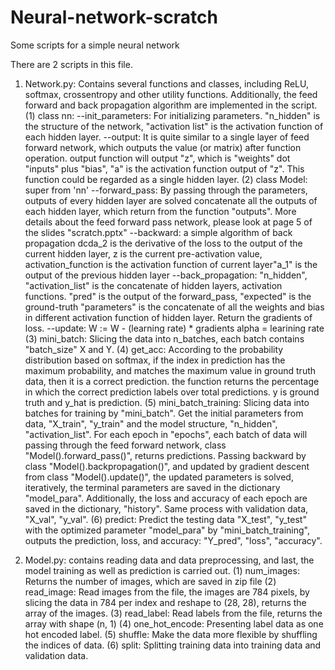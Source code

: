 # Neural-network-scratch
Some scripts for a simple neural network

There are 2 scripts in this file.

1. Network.py: Contains several functions and classes, including ReLU, softmax, crossentropy and other utility functions. Additionally, the feed forward and back propagation algorithm are implemented in the script.
    (1) class nn:
        --init_parameters: For initializing parameters.
        "n_hidden" is the structure of the network, "activation list" is the activation function of each hidden layer.
        --output: It is quite similar to a single layer of feed forward network, which outputs the value (or matrix) after function operation.
        output function will output "z", which is "weights" dot "inputs" plus "bias", "a" is the activation function output of "z". This function could be regarded as a single hidden layer.
    (2) class Model: super from 'nn'
        --forward_pass: By passing through the parameters, outputs of every hidden layer are solved
        concatenate all the outputs of each hidden layer, which return from the function "outputs". More details about the feed forward pass network, please look at page 5 of the slides "scratch.pptx"
        --backward: a simple algorithm of back propagation
        dcda_2 is the derivative of the loss to the output of the current hidden layer, z is the current pre-activation value, activation_function is the activation function of current layer"a_1" is the output of the previous hidden layer
        --back_propagation:
        "n_hidden", "activation_list" is the concatenate of hidden layers, activation functions. "pred" is the output of the forward_pass, "expected" is the ground-truth
        "parameters" is the concatenate of all the weights and bias in different activation function of hidden layer. Return the gradients of loss.
        --update: W := W - (learning rate) * gradients
        alpha = learining rate
    (3) mini_batch:
        Slicing the data into n_batches, each batch contains "batch_size" X and Y.
    (4) get_acc:
        According to the probability distribution based on softmax, if the index in prediction has the maximum probability, and matches the maximum value in ground truth data, then it is a correct prediction.
        the function returns the percentage in which the correct prediction labels over total predictions.
        y is ground truth and y_hat is prediction.
    (5) mini_batch_training:
        Slicing data into batches for training by "mini_batch". Get the initial parameters from data, "X_train", "y_train" and the model structure, "n_hidden", "activation_list".
        For each epoch in "epochs", each batch of data will passing through the feed forward network, class "Model().forward_pass()", returns predictions. Passing backward by class "Model().backpropagation()",
        and updated by gradient descent from class "Model().update()", the updated parameters is solved, iteratively, the terminal parameters are saved in the dictionary "model_para".
        Additionally, the loss and accuracy of each epoch are saved in the dictionary, "history". Same process with validation data, "X_val", "y_val".
    (6) predict:
        Predict the testing data "X_test", "y_test" with the optimized parameter "model_para" by "mini_batch_training", outputs the prediction, loss, and accuracy: "Y_pred", "loss", "accuracy".

2. Model.py: contains reading data and data preprocessing, and last, the model training as well as prediction is carried out.
    (1) num_images:
        Returns the number of images, which are saved in zip file
    (2) read_image:
        Read images from the file, the images are 784 pixels, by slicing the data in 784 per index and reshape to (28, 28), returns the array of the images.
    (3) read_label:
        Read labels from the file, returns the array with shape (n, 1)
    (4) one_hot_encode:
        Presenting label data as one hot encoded label.
    (5) shuffle:
        Make the data more flexible by shuffling the indices of data.
    (6) split:
        Splitting training data into training data and validation data.
